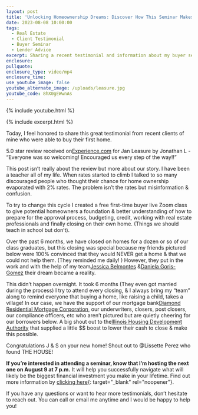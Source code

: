 ```yaml
---
layout: post
title: 'Unlocking Homeownership Dreams: Discover How This Seminar Makes It Possible'
date: 2023-08-08 10:00:00
tags:
  - Real Estate
  - Client Testimonial
  - Buyer Seminar
  - Lender Advice
excerpt: Sharing a recent testimonial and information about my buyer seminar.
enclosure:
pullquote:
enclosure_type: video/mp4
enclosure_time:
use_youtube_image: false
youtube_alternate_image: /uploads/leasure.jpg
youtube_code: 8hX0gEWwnAs
---
```

{% include youtube.html %}

{% include excerpt.html %}

Today, I feel honored to share this great testimonial from recent clients of mine who were able to buy their first home.

5\.0 star review received on[Experience.com](http://experience.com/) for Jan Leasure by Jonathan L - “Everyone was so welcoming! Encouraged us every step of the way!!”

This post isn’t really about the review but more about our story. I have been a teacher all of my life. When rates started to climb I talked to so many discouraged people who thought their chance for home ownership evaporated with 2% rates. The problem isn’t the rates but misinformation & confusion.&nbsp;

To try to change this cycle I created a free first-time buyer live Zoom class to give potential homeowners a foundation & better understanding of how to prepare for the approval process, budgeting, credit, working with real estate professionals and finally closing on their own home. (Things we should teach in school but don’t).&nbsp;

Over the past 6 months, we have closed on homes for a dozen or so of our class graduates, but this closing was special because my friends pictured below were 100% convinced that they would NEVER get a home & that we could not help them. (They reminded me daily! ) However, they put in the work and with the help of my team[Jessica Belmontes](https://www.linkedin.com/in/ACoAAArhVewB3Jzpv99Zb8ZVJ91oL9DjZ2XIris) &[Daniela Goris-Gomez](https://www.linkedin.com/in/ACoAABMxNrAB2Ih2jRUdLmO23kK1cWCJF6x2bB4) their dream became a reality.&nbsp;

This didn’t happen overnight. It took 6 months (They even got married during the process) I try to attend every closing, & I always bring my “team” along to remind everyone that buying a home, like raising a child, takes a village! In our case, we have the support of our mortgage bank[Diamond Residential Mortgage Corporation](https://www.linkedin.com/company/diamond-residential-mortgage/), our underwriters, closers, post closers, our compliance officers, etc who aren’t pictured but are quietly cheering for our borrowers below. A big shout out to the[Illinois Housing Development Authority](https://www.linkedin.com/company/illinois-housing-development-authority/) that supplied a little $$ boost to lower their cash to close & make this possible.&nbsp;

Congratulations J & S on your new home! Shout out to @Lissette Perez who found THE HOUSE!

**If you’re interested in attending a seminar, know that I’m hosting the next one on August 9 at 7 p.m.** It will help you successfully navigate what will likely be the biggest financial investment you make in your lifetime. Find out more information by [clicking here](https://webinar.janleasuremortgage.com/){: target="_blank" rel="noopener"}.&nbsp;

If you have any questions or want to hear more testimonials, don’t hesitate to reach out. You can call or email me anytime and I would be happy to help you!